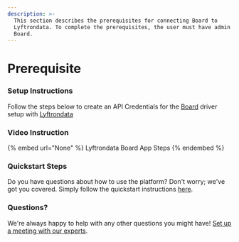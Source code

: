 ```yaml
---
description: >-
  This section describes the prerequisites for connecting Board to
  Lyftrondata. To complete the prerequisites, the user must have admin access to
  Board.
---
```


# Prerequisite

<mark style="color:blue;"></mark>

### Setup Instructions

Follow the steps below to create an API Credentials for the [Board](None) driver setup with [Lyftrondata](https://www.lyftrondata.com)

### Video Instruction

{% embed url="None" %}
Lyftrondata Board App Steps
{% endembed %}

### Quickstart Steps

Do you have questions about how to use the platform? Don't worry; we've got you covered. Simply follow the quickstart instructions [here](README.md).

### Questions? <a href="#questions" id="questions"></a>

We're always happy to help with any other questions you might have! [Set up a meeting with our experts](https://www.lyftrondata.com/book-a-meeting/).

